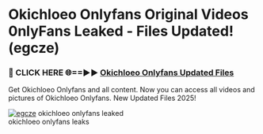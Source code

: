 # Okichloeo Onlyfans Original Videos 0nlyFans Leaked - Files Updated! (egcze)

<h3>🔴 CLICK HERE 🌐==►► <a href="https://tinyurl.com/4seja8ks" rel="nofollow">Okichloeo Onlyfans Updated Files</a></h3>

Get Okichloeo Onlyfans and all content. Now you can access all videos and pictures of Okichloeo Onlyfans. New Updated Files 2025!

[![egcze](https://i.imgur.com/EWjZXRe.gif)](https://tinyurl.com/4seja8ks)
okichloeo onlyfans leaked<br>
okichloeo onlyfans leaks